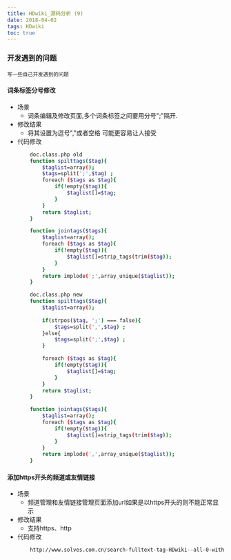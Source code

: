 ```yaml
---
title: HDwiki_源码分析 (9)
date: 2018-04-02
tags: HDwiki
toc: true
---
```


### 开发遇到的问题
    写一些自己开发遇到的问题

<!-- more -->

#### 词条标签分号修改
- 场景
    * 词条编辑及修改页面,多个词条标签之间要用分号";"隔开.
- 修改结果
    * 将其设置为逗号","或者空格 可能更容易让人接受
- 代码修改
    ```bash
        doc.class.php old
        function spilttags($tag){
            $taglist=array();
            $tags=split(';',$tag) ;
            foreach ($tags as $tag){
                if(!empty($tag)){
                    $taglist[]=$tag;
                }
            }
            return $taglist;
        }

        function jointags($tags){
            $taglist=array();
            foreach ($tags as $tag){
                if(!empty($tag)){
                    $taglist[]=strip_tags(trim($tag));
                }
            }
            return implode(';',array_unique($taglist));
        }

        doc.class.php new
        function spilttags($tag){
            $taglist=array();
            
            if(strpos($tag, ';') === false){
                $tags=split(',',$tag) ;
            }else{
                $tags=split(';',$tag) ;
            }

            foreach ($tags as $tag){
                if(!empty($tag)){
                    $taglist[]=$tag;
                }
            }
            return $taglist;
        }

        function jointags($tags){
            $taglist=array();
            foreach ($tags as $tag){
                if(!empty($tag)){
                    $taglist[]=strip_tags(trim($tag));
                }
            }
            return implode(',',array_unique($taglist));
        }
    ```

#### 添加https开头的频道或友情链接
- 场景
    * 频道管理和友情链接管理页面添加url如果是以https开头的则不能正常显示
- 修改结果
    * 支持https、http
- 代码修改
    ```bash
        http://www.solves.com.cn/search-fulltext-tag-HDwiki--all-0-within-time-desc-1-2.html
    ```